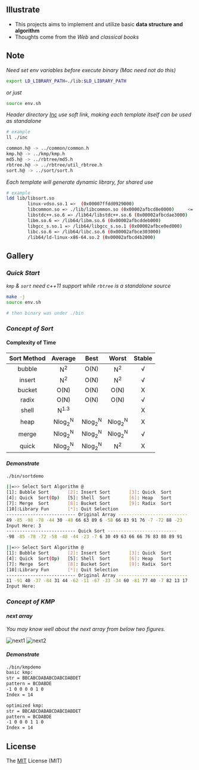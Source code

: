 ## Illustrate
- This projects aims to implement and utilize basic **data structure and algorithm**
- Thoughts come from the _Web_ and _classical books_

## Note
_Need set env variables before execute binary (Mac need not do this)_

```bash
export LD_LIBRARY_PATH=./lib:$LD_LIBRARY_PATH
```
_or just_

```bash
source env.sh
```

_Header directory [Inc](./inc) use soft link, making each template itself can be used as standalone_

```bash
# example
ll ./inc

common.h@ -> ../common/common.h
kmp.h@ -> ../kmp/kmp.h
md5.h@ -> ../rbtree/md5.h
rbtree.h@ -> ../rbtree/util_rbtree.h
sort.h@ -> ../sort/sort.h
```

_Each template will generate dynamic library, for shared use_

```bash
# example
ldd lib/libsort.so
        linux-vdso.so.1 =>  (0x00007ffdd0929000)
        libcommon.so => ./lib/libcommon.so (0x00002afbcd8e0000)     <= mylib
        libstdc++.so.6 => /lib64/libstdc++.so.6 (0x00002afbcdae3000)
        libm.so.6 => /lib64/libm.so.6 (0x00002afbcddeb000)
        libgcc_s.so.1 => /lib64/libgcc_s.so.1 (0x00002afbce0ed000)
        libc.so.6 => /lib64/libc.so.6 (0x00002afbce303000)
        /lib64/ld-linux-x86-64.so.2 (0x00002afbcd4b2000)
```

## Gallery
### _Quick Start_
_`kmp` & `sort` need c++11 support while `rbtree` is a standalone source_

```bash
make -j
source env.sh

# then binary was under ./bin
```

### _Concept of Sort_
#### Complexity of Time
| Sort Method | Average | Best | Worst | Stable |
| :--: | :--: | :--: | :--: | :--: |
| bubble | N<sup>2</sup> | O(N) | N<sup>2</sup> | &radic; |
| insert | N<sup>2</sup> | O(N) | N<sup>2</sup> | &radic; |
| bucket | O(N) | O(N) | O(N) | &Chi; |
| radix | O(N) | O(N) | O(N) | &radic; |
| shell | N<sup>1.3</sup> |  |  | &Chi; |
| heap | Nlog<sub>2</sub><sup>N</sup> | Nlog<sub>2</sub><sup>N</sup> | Nlog<sub>2</sub><sup>N</sup> | &Chi; |
| merge | Nlog<sub>2</sub><sup>N</sup> | Nlog<sub>2</sub><sup>N</sup> | Nlog<sub>2</sub><sup>N</sup> | &radic; |
| quick | Nlog<sub>2</sub><sup>N</sup> | Nlog<sub>2</sub><sup>N</sup> | N<sup>2</sup> | &Chi; |

#### _Demonstrate_
```bash
./bin/sortdemo

||=>> Select Sort Algorithm @
[1]: Bubble Sort       [2]: Insert Sort       [3]: Quick  Sort
[4]: Quick  Sort(Op)   [5]: Shell  Sort       [6]: Heap   Sort
[7]: Merge  Sort       [8]: Bucket Sort       [9]: Radix  Sort
[10]:Library Fun       [*]: Quit Selection
-------------------------- Original Array --------------------------
49 -85 -98 -78 -44 30 -48 66 63 89 6 -58 66 83 91 76 -7 -72 88 -23
Input Here: 3
-------------------------- Quick Sort --------------------------
-98 -85 -78 -72 -58 -48 -44 -23 -7 6 30 49 63 66 66 76 83 88 89 91

||=>> Select Sort Algorithm @
[1]: Bubble Sort       [2]: Insert Sort       [3]: Quick  Sort
[4]: Quick  Sort(Op)   [5]: Shell  Sort       [6]: Heap   Sort
[7]: Merge  Sort       [8]: Bucket Sort       [9]: Radix  Sort
[10]:Library Fun       [*]: Quit Selection
-------------------------- Original Array --------------------------
11 -91 40 -37 -84 31 44 -62 -11 -67 -33 -34 60 -81 77 40 -7 82 13 17
Input Here:
```

### _Concept of KMP_
#### _next array_
_You may know well about the next array from below two figures._

![next1](http://img1.tuicool.com/2E36nuQ.png!web)
![next2](http://img1.tuicool.com/qYN3u2v.png!web)

#### _Demonstrate_
```bash
./bin/kmpdemo
basic kmp:
str = BBCABCDABABCDABCDABDET
pattern = BCDABDE
-1 0 0 0 0 1 0
Index = 14

optimized kmp:
str = BBCABCDABABCDABCDABDET
pattern = BCDABDE
-1 0 0 0 1 1 0
Index = 14
```

## License
The [MIT](./LICENSE.txt) License (MIT)
